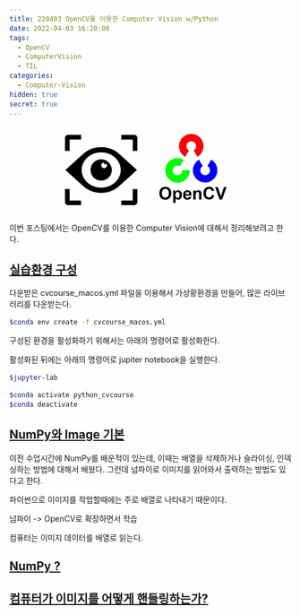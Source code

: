 ```yaml
---
title: 220403 OpenCV를 이용한 Computer Vision w/Python
date: 2022-04-03 16:20:00
tags:
  - OpenCV
  - ComputerVision
  - TIL
categories:
  - Computer-Vision
hidden: true
secret: true
---
```


<div align="center">
  <img src="/images/post_images/220403_opencv_computer-vision.png" alt="OpenCV를 이용한 Computer Vision"/>
</div>

이번 포스팅에서는 OpenCV를 이용한 Computer Vision에 대해서 정리해보려고 한다.

## <ins><b>실습환경 구성</b></ins>

다운받은 cvcourse_macos.yml 파일을 이용해서 가상황환경을 만들어, 많은 라이브러리를 다운받는다.

```zsh
$conda env create -f cvcourse_macos.yml
```

구성된 환경을 활성화하기 위해서는 아래의 명령어로 활성화한다.

활성화된 뒤에는 아래의 명령어로 jupiter notebook을 실행한다.

```zsh
$jupyter-lab
```

```zsh
$conda activate python_cvcourse
$conda deactivate
```

## <ins><b>NumPy와 Image 기본</b></ins>

이전 수업시간에 NumPy를 배운적이 있는데, 이때는 배열을 삭제하거나 슬라이싱, 인덱싱하는 방법에 대해서 배웠다.
그런데 넘파이로 이미지를 읽어와서 출력하는 방법도 있다고 한다.

파이썬으로 이미지를 작업할때에는 주로 배열로 나타내기 때문이다.

넘파이 -> OpenCV로 확장하면서 학습

컴퓨터는 이미지 데이터를 배열로 읽는다.

## <ins><b>NumPy ? </b></ins>

## <ins><b> 컴퓨터가 이미지를 어떻게 핸들링하는가?</b></ins>
